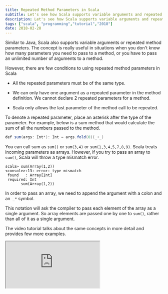 ```yaml
---
title: Repeated Method Parameters in Scala
subtitle: Let's see how Scala supports variable arguments and repeated method parameters
description: Let's see how Scala supports variable arguments and repeated method parameters, and the conditions to consider when using them.
tags: ["scala", "programming","tutorial","2018"]
date: 2018-02-28
---
```


Similar to Java, Scala also supports variable arguments or repeated method parameters. The concept is really useful in situations when you don't know how many parameters you need to pass to a method, or you have to pass an unlimited number of arguments to a method.

However, there are few conditions to using repeated method parameters in Scala

* All the repeated parameters must be of the same type.

* We can only have one argument as a repeated parameter in the method definition. We cannot declare 2 repeated parameters for a method.

* Scala only allows the last parameter of the method call to be repeated.

To denote a repeated parameter, place an asterisk after the type of the parameter. For example, below is a sum method that would calculate the sum of all the numbers passed to the method.

```java
def sum(args: Int*): Int = args.fold(0)(_+_)
```

You can call sum as `sum()` or `sum(3,4)` or `sum(1,3,4,5,7,8,9)`. Scala treats incoming parameters as arrays. However, if you try to pass an array to `sum()`, Scala will throw a type mismatch error.

```shell{2}
scala> sum(Array(1,2))
<console>:13: error: type mismatch
 found   : Array[Int]
 required: Int
       sum(Array(1,2))
```

In order to pass an array, we need to append the argument with a colon and an` _*` symbol.

This notation will ask the compiler to pass each element of the array as a single argument. So array elements are passed one by one to `sum()`, rather than all of it as a single argument.

The video tutorial talks about the same concepts in more detail and provides few more examples.

<iframe src="https://www.youtube.com/embed/tyHswiV2gvk?list=PLiRMk2ipn1vqwRMy6NhroeQOmY1x1-rTH"></iframe>
